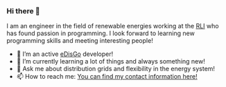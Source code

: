 ### Hi there 👋

I am an engineer in the field of renewable energies working at the [RLI]() who has found passion in programming. I look forward to learning new programming skills and meeting interesting people!

- 🔭 I’m an active [eDisGo](https://github.com/openego/eDisGo) developer!
- 🌱 I’m currently learning a lot of things and always something new!
- 💬 Ask me about distribution grids and flexibility in the energy system!
- 📫 How to reach me: [You can find my contact information here!](https://reiner-lemoine-institut.de/en/kilian-helfenbein/)

<!--
**khelfen/khelfen** is a ✨ _special_ ✨ repository because its `README.md` (this file) appears on your GitHub profile.

Here are some ideas to get you started:

- 🔭 I’m currently working on ...
- 🌱 I’m currently learning ...
- 👯 I’m looking to collaborate on ...
- 🤔 I’m looking for help with ...
- 💬 Ask me about ...
- 📫 How to reach me: ...
- 😄 Pronouns: ...
- ⚡ Fun fact: ...
-->
